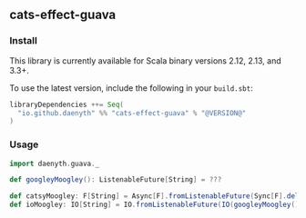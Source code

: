 ## cats-effect-guava

### Install

This library is currently available for Scala binary versions 2.12, 2.13, and 3.3+.

To use the latest version, include the following in your `build.sbt`:

```scala
libraryDependencies ++= Seq(
  "io.github.daenyth" %% "cats-effect-guava" % "@VERSION@"
)
```

### Usage

```scala
import daenyth.guava._

def googleyMoogley(): ListenableFuture[String] = ???

def catsyMoogley: F[String] = Async[F].fromListenableFuture(Sync[F].delay(googleyMoogley()))
def ioMoogley: IO[String] = IO.fromListenableFuture(IO(googleyMoogley()))
```
